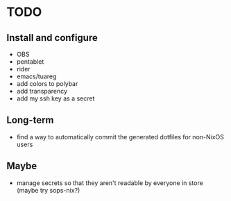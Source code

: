 # TODO

## Install and configure

- OBS
- pentablet
- rider
- emacs/tuareg
- add colors to polybar
- add transparency
- add my ssh key as a secret

## Long-term

- find a way to automatically commit the generated dotfiles for non-NixOS users

## Maybe

- manage secrets so that they aren't readable by everyone in store (maybe try
  sops-nix?)
